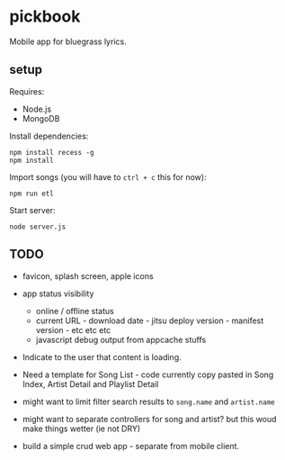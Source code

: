 # pickbook

Mobile app for bluegrass lyrics.

## setup

Requires:

* Node.js
* MongoDB

Install dependencies:
```
npm install recess -g
npm install
```

Import songs (you will have to `ctrl + c` this for now):
```
npm run etl
```

Start server:
```
node server.js
```

## TODO

* favicon, splash screen, apple icons

* app status visibility
  - online / offline status
  - current URL - download date - jitsu deploy version - manifest version - etc etc etc
  - javascript debug output from appcache stuffs

* Indicate to the user that content is loading.

* Need a template for Song List - code currently copy pasted in Song Index, Artist Detail and Playlist Detail

* might want to limit filter search results to `song.name` and `artist.name`
* might want to separate controllers for song and artist?  but this woud make things wetter (ie not DRY)

* build a simple crud web app - separate from mobile client.
